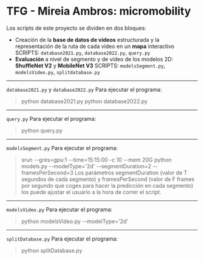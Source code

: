 TFG - Mireia Ambros: micromobility
===================================================
Los scripts de este proyecto se dividen en dos bloques:
* Creación de la **base de datos de vídeos** estructurada y la representación de la ruta de cada vídeo en un **mapa** interactivo
SCRIPTS: `database2021.py`, `database2022.py`, `query.py`
* **Evaluación** a nivel de segmento y de vídeo de los modelos 2D: **ShuffleNet V2** y **MobileNet V3**
SCRIPTS: `modelsSegment.py`, `modelsVideo.py`, `splitdatabase.py`
------------------
`database2021.py` y `database2022.py`
Para ejecutar el programa: 
>python database2021.py
>python database2022.py
------------------
`query.py`
Para ejecutar el programa: 
>python query.py
------------------
`modelsSegment.py`
Para ejecutar el programa: 
>srun --gres=gpu:1 --time=15:15:00 -c 10 --mem 20G python models.py --modelType='2d' --segmentDuration=2 --framesPerSecond=3
Los parámetros segmentDuration (valor de T segundos de cada segmento) y framesPerSecond (valor de F frames por segundo que coges para hacer la predicción en cada segmento) los puede ajustar el usuario a la hora de correr el script.
------------------
`modelsVideo.py`
Para ejecutar el programa: 
>python modelsVideo.py --modelType='2d'
------------------
`splitDatabase.py`
Para ejecutar el programa: 
>python splitDatabase.py